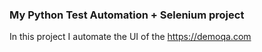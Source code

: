 ### My Python Test Automation + Selenium project ###
In this project I automate the UI of the https://demoqa.com


